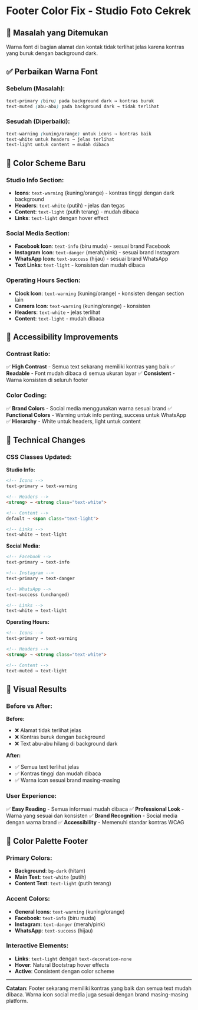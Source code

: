 # Footer Color Fix - Studio Foto Cekrek

## 🐛 Masalah yang Ditemukan
Warna font di bagian alamat dan kontak tidak terlihat jelas karena kontras yang buruk dengan background dark.

## ✅ Perbaikan Warna Font

### Sebelum (Masalah):
```css
text-primary (biru) pada background dark → kontras buruk
text-muted (abu-abu) pada background dark → tidak terlihat
```

### Sesudah (Diperbaiki):
```css
text-warning (kuning/orange) untuk icons → kontras baik
text-white untuk headers → jelas terlihat
text-light untuk content → mudah dibaca
```

## 🎨 Color Scheme Baru

### Studio Info Section:
- **Icons**: `text-warning` (kuning/orange) - kontras tinggi dengan dark background
- **Headers**: `text-white` (putih) - jelas dan tegas
- **Content**: `text-light` (putih terang) - mudah dibaca
- **Links**: `text-light` dengan hover effect

### Social Media Section:
- **Facebook Icon**: `text-info` (biru muda) - sesuai brand Facebook
- **Instagram Icon**: `text-danger` (merah/pink) - sesuai brand Instagram  
- **WhatsApp Icon**: `text-success` (hijau) - sesuai brand WhatsApp
- **Text Links**: `text-light` - konsisten dan mudah dibaca

### Operating Hours Section:
- **Clock Icon**: `text-warning` (kuning/orange) - konsisten dengan section lain
- **Camera Icon**: `text-warning` (kuning/orange) - konsisten
- **Headers**: `text-white` - jelas terlihat
- **Content**: `text-light` - mudah dibaca

## 📱 Accessibility Improvements

### Contrast Ratio:
✅ **High Contrast** - Semua text sekarang memiliki kontras yang baik
✅ **Readable** - Font mudah dibaca di semua ukuran layar
✅ **Consistent** - Warna konsisten di seluruh footer

### Color Coding:
✅ **Brand Colors** - Social media menggunakan warna sesuai brand
✅ **Functional Colors** - Warning untuk info penting, success untuk WhatsApp
✅ **Hierarchy** - White untuk headers, light untuk content

## 🔧 Technical Changes

### CSS Classes Updated:

**Studio Info:**
```html
<!-- Icons -->
text-primary → text-warning

<!-- Headers -->
<strong> → <strong class="text-white">

<!-- Content -->
default → <span class="text-light">

<!-- Links -->
text-white → text-light
```

**Social Media:**
```html
<!-- Facebook -->
text-primary → text-info

<!-- Instagram -->  
text-primary → text-danger

<!-- WhatsApp -->
text-success (unchanged)

<!-- Links -->
text-white → text-light
```

**Operating Hours:**
```html
<!-- Icons -->
text-primary → text-warning

<!-- Headers -->
<strong> → <strong class="text-white">

<!-- Content -->
text-muted → text-light
```

## 🎯 Visual Results

### Before vs After:

**Before:**
- ❌ Alamat tidak terlihat jelas
- ❌ Kontras buruk dengan background
- ❌ Text abu-abu hilang di background dark

**After:**
- ✅ Semua text terlihat jelas
- ✅ Kontras tinggi dan mudah dibaca
- ✅ Warna icon sesuai brand masing-masing

### User Experience:
✅ **Easy Reading** - Semua informasi mudah dibaca
✅ **Professional Look** - Warna yang sesuai dan konsisten
✅ **Brand Recognition** - Social media dengan warna brand
✅ **Accessibility** - Memenuhi standar kontras WCAG

## 🌈 Color Palette Footer

### Primary Colors:
- **Background**: `bg-dark` (hitam)
- **Main Text**: `text-white` (putih)
- **Content Text**: `text-light` (putih terang)

### Accent Colors:
- **General Icons**: `text-warning` (kuning/orange)
- **Facebook**: `text-info` (biru muda)
- **Instagram**: `text-danger` (merah/pink)
- **WhatsApp**: `text-success` (hijau)

### Interactive Elements:
- **Links**: `text-light` dengan `text-decoration-none`
- **Hover**: Natural Bootstrap hover effects
- **Active**: Consistent dengan color scheme

---

**Catatan**: Footer sekarang memiliki kontras yang baik dan semua text mudah dibaca. Warna icon social media juga sesuai dengan brand masing-masing platform.
